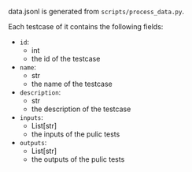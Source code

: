 data.jsonl is generated from `scripts/process_data.py`.

Each testcase of it contains the following fields:
- `id`:
  - int
  - the id of the testcase
- `name`: 
  - str
  - the name of the testcase
- `description`: 
  - str
  - the description of the testcase
- `inputs`: 
  - List[str]
  - the inputs of the pulic tests
- `outputs`:
  - List[str]
  - the outputs of the pulic tests